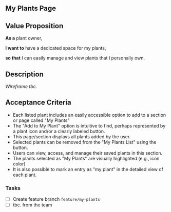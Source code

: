## My Plants Page

## Value Proposition

**As a** plant owner,

**I want to** have a dedicated space for my plants,

**so that** I can easily manage and view plants that I personally own.

## Description

_Wireframe tbc._

## Acceptance Criteria

- Each listed plant includes an easily accessible option to add to a section or page called "My Plants"
- The "Add to My Plant" option is intuitive to find, perhaps represented by a plant icon and/or a clearly labeled button.
- This page/section displays all plants added by the user.
- Selected plants can be removed from the "My Plants List" using the button.
- Users can view, access, and manage their saved plants in this section.
- The plants selected as "My Plants" are visually highlighted (e.g., icon color)
- It is also possible to mark an entry as "my plant" in the detailed view of each plant.

### Tasks

- [ ] Create feature branch `feature/my-plants`
- [ ] tbc. from the team
